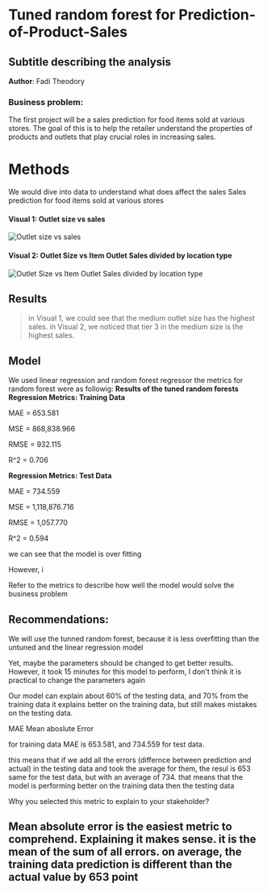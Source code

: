 # Tuned random forest for Prediction-of-Product-Sales
## Subtitle describing the analysis 
**Author**: Fadi Theodory
### Business problem:
The first project will be a sales prediction for food items sold at various stores. The goal of this is to help the retailer understand the properties of products and outlets that play crucial roles in increasing sales.
# Methods
We would dive into data to understand what does affect the sales
Sales prediction for food items sold at various stores
#### Visual 1: Outlet size vs sales
![Outlet size vs sales](https://github.com/user-attachments/assets/f536f3df-37db-4717-a613-540fda76db0f)
#### Visual 2: Outlet Size vs Item Outlet Sales divided by location type

![Outlet Size vs Item Outlet Sales divided by location type](https://github.com/user-attachments/assets/36fd3a37-dc3a-462a-a74e-1c822802538c)



## Results
> in Visual 1, we could see that the medium outlet size has the highest sales.
> in Visual 2, we noticed that tier 3 in the medium size is the highest sales.


## Model

We used linear regression and random forest regressor
the metrics for random forest were as followig:
**Results of the tuned random forests Regression Metrics: Training Data**

MAE = 653.581

MSE = 868,838.966

RMSE = 932.115

R^2 = 0.706

**Regression Metrics: Test Data**

MAE = 734.559

MSE = 1,118,876.716

RMSE = 1,057.770

R^2 = 0.594

we can see that the model is over fitting

However, i

Refer to the metrics to describe how well the model would solve the business problem

## Recommendations:

We will use the tunned random forest, because it is less overfitting than the untuned and the linear regression model

Yet, maybe the parameters should be changed to get better results. However, it took 15 minutes for this model to perform, I don't think it is practical to change the parameters again

Our model can explain about 60% of the testing data, and 70% from the training data it explains better on the training data, but still makes mistakes on the testing data.

MAE Mean aboslute Error

for training data MAE is 653.581, and  734.559 for test data.

this means that if we add all the errors (differnce between prediction and actual) in the testing data and took the average for them, the resul is 653 same for the test data, but with an average of 734. that means that the model is performing better on the training data then the testing data

Why you selected this metric to explain to your stakeholder?

Mean absolute error is the easiest metric to comprehend. Explaining it makes sense. it is the mean of the sum of all errors. on average, the training data prediction is different than the actual value by 653 point
-   

